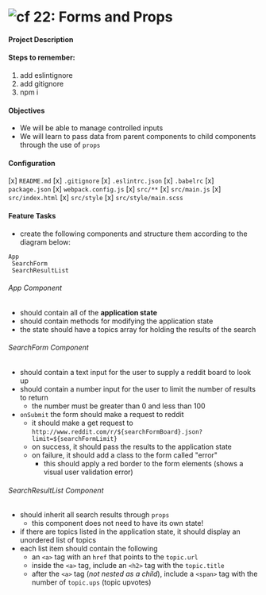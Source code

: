 ![cf](https://i.imgur.com/7v5ASc8.png) 22: Forms and Props
======

#### Project Description


#### Steps to remember:
1. add eslintignore
2. add gitignore
3. npm i

#### Objectives  
* We will be able to manage controlled inputs
* We will learn to pass data from parent components to child components through the use of `props`
 
#### Configuration  
[x] `README.md`
[x] `.gitignore`
[x] `.eslintrc.json`
[x] `.babelrc`
[x] `package.json`
[x] `webpack.config.js`
[x] `src/**`
  [x] `src/main.js`
  [x] `src/index.html`
  [x] `src/style`
  [x] `src/style/main.scss`

#### Feature Tasks
* create the following components and structure them according to the diagram below:
```
App
 SearchForm
 SearchResultList
```
###### App Component
* should contain all of the **application state**
* should contain methods for modifying the application state
* the state should have a topics array for holding the results of the search

###### SearchForm Component
* should contain a text input for the user to supply a reddit board to look up
* should contain a number input for the user to limit the number of results to return
  * the number must be greater than 0 and less than 100
* `onSubmit` the form should make a request to reddit
  * it should make a get request to `http://www.reddit.com/r/${searchFormBoard}.json?limit=${searchFormLimit}`
  * on success, it should pass the results to the application state
  * on failure, it should add a class to the form called "error"
    * this should apply a red border to the form elements (shows a visual user validation error)

###### SearchResultList Component
* should inherit all search results through `props`
  * this component does not need to have its own state!
* if there are topics listed in the application state, it should display an unordered list of topics
* each list item should contain the following
  * an `<a>` tag with an `href` that points to the `topic.url`
  * inside the `<a>` tag, include an `<h2>` tag with the `topic.title`
  * after the `<a>` tag (*not nested as a child*), include a `<span>` tag with the number of `topic.ups` (topic upvotes)
